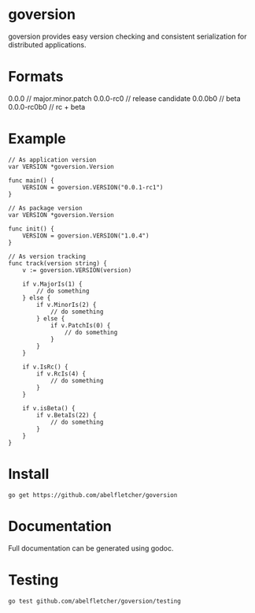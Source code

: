 goversion
=========

goversion provides easy version checking and consistent
serialization for distributed applications.

# Formats
0.0.0        // major.minor.patch
0.0.0-rc0    // release candidate
0.0.0b0      // beta
0.0.0-rc0b0  // rc + beta

# Example

```
// As application version
var VERSION *goversion.Version

func main() {
	VERSION = goversion.VERSION("0.0.1-rc1")
}
```

```
// As package version
var VERSION *goversion.Version

func init() {
	VERSION = goversion.VERSION("1.0.4")
}
```

```
// As version tracking
func track(version string) {
	v := goversion.VERSION(version)
	
	if v.MajorIs(1) {
		// do something
	} else {
		if v.MinorIs(2) {
			// do something
		} else {
			if v.PatchIs(0) {
				// do something
			}
		}
	}

	if v.IsRc() {
		if v.RcIs(4) {
			// do something
		}
	}

	if v.isBeta() {
		if v.BetaIs(22) {
			// do something
		}
	}
}
```

# Install

```
go get https://github.com/abelfletcher/goversion
```

# Documentation

Full documentation can be generated using godoc.

# Testing

```
go test github.com/abelfletcher/goversion/testing
```

